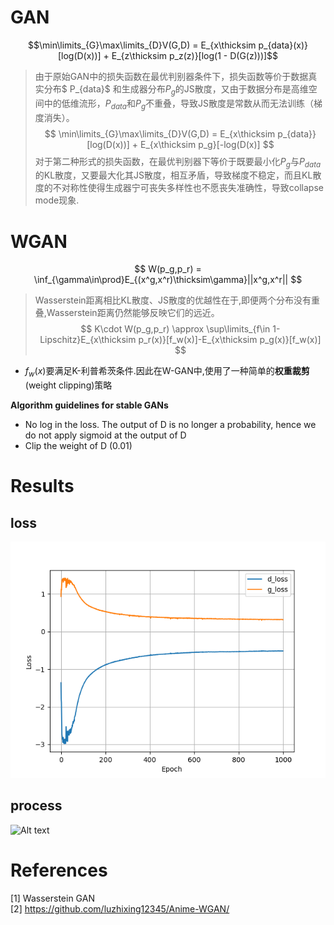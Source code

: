 # GAN
$$\min\limits_{G}\max\limits_{D}V(G,D) = E_{x\thicksim p_{data}(x)}[log(D(x))] + E_{z\thicksim p_z(z)}[log(1 - D(G(z)))]$$

> 由于原始GAN中的损失函数在最优判别器条件下，损失函数等价于数据真实分布$ P_{data}$ 和生成器分布$P_{g}$的JS散度，又由于数据分布是高维空间中的低维流形，$P_{data}$和$P_{g}$不重叠，导致JS散度是常数从而无法训练（梯度消失）。
$$
\min\limits_{G}\max\limits_{D}V(G,D) = E_{x\thicksim p_{data}}[log(D(x))] + E_{x\thicksim p_g}[-log(D(x)]
$$
> 对于第二种形式的损失函数，在最优判别器下等价于既要最小化$P_{g}$与$P_{data}$的KL散度，又要最大化其JS散度，相互矛盾，导致梯度不稳定，而且KL散度的不对称性使得生成器宁可丧失多样性也不愿丧失准确性，导致collapse mode现象.

# WGAN
$$
W(p_g,p_r) = \inf_{\gamma\in\prod}E_{(x^g,x^r)\thicksim\gamma}||x^g,x^r||
$$
>Wasserstein距离相比KL散度、JS散度的优越性在于,即便两个分布没有重叠,Wasserstein距离仍然能够反映它们的远近。
$$
K\cdot W(p_g,p_r) \approx \sup\limits_{f\in 1-Lipschitz}E_{x\thicksim p_r(x)}[f_w(x)]-E_{x\thicksim p_g(x)}[f_w(x)]
$$

- $f_w(x)$要满足K-利普希茨条件.因此在W-GAN中,使用了一种简单的**权重裁剪**(weight clipping)策略

**Algorithm guidelines for stable GANs**  

* No log in the loss. The output of D is no longer a probability, hence we do not apply sigmoid at the output of D
* Clip the weight of D (0.01)

# Results
## loss
![Alt text](./results/Train_hist.png)
## process
![Alt text](./results/results.gif)
# References
[1] Wasserstein GAN <br>
[2] https://github.com/luzhixing12345/Anime-WGAN/

